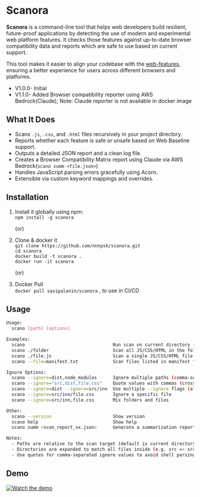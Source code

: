 # Scanora

**Scanora** is a command-line tool that helps web developers build resilient, future-proof applications by detecting the use of modern and experimental web platform features. It checks those features against up-to-date browser compatibility data and reports which are safe to use based on current support.

This tool makes it easier to align your codebase with the [web-features](https://www.npmjs.com/package/web-features), ensuring a better experience for users across different browsers and platforms.

- V1.0.0- Initial  
- V1.1.0- Added Browser compatibility reporter using AWS Bedrock(Claude); Note: Claude reporter is not available in docker image
  
## What It Does

- Scans `.js`, `.css`, and `.html` files recursively in your project directory.
- Reports whether each feature is safe or unsafe based on Web Baseline support.
- Outputs a detailed JSON report and a clean log file.
- Creates a Browser Compatibility Matrix report using Claude via AWS Bedrock(`scano summ <file.json>`)
- Handles JavaScript parsing errors gracefully using Acorn.
- Extensible via custom keyword mappings and overrides.

## Installation

1) Install it globally using npm:  
  `npm install -g scanora`  

    (or)

3) Clone & docker it  
  `git clone https://github.com/nnnpsk/scanora.git`  
  `cd scanora`  
  `docker build -t scanora .`  
  `docker run -it scanora`  

    (or)

3) Docker Pull  
   `docker pull sasipalanin/scanora` , to use in CI/CD 

## Usage 

```bash
Usage:
  scano [path] [options]

Examples:
  scano                                 Run scan on current directory (recursive)
  scano ./folder                        Scan all JS/CSS/HTML in the folder
  scano ./file.js                       Scan a single JS/CSS/HTML file
  scano --file=manifest.txt             Scan files listed in manifest file

Ignore Options:
  scano --ignore=dist,node_modules      Ignore multiple paths (comma-separated)
  scano --ignore="src,dist,file.css"    Quote values with commas (cross-platform safe)
  scano --ignore=dist --ignore=src/inn  Use multiple --ignore flags (also supported)
  scano --ignore=src/inn/file.css       Ignore a specific file
  scano --ignore=src/inn,file.css       Mix folders and files

Other:
  scano --version                       Show version
  scano help                            Show help
  scano summ <scan_report_xx.json>      Generate a summarization report using Claude(in scanoraV1.1.0)

Notes:
  - Paths are relative to the scan target (default is current directory)
  - Directories are expanded to match all files inside (e.g. src => src/**)
  - Use quotes for comma-separated ignore values to avoid shell parsing issues
```

## Demo

[![Watch the demo](https://img.youtube.com/vi/Q7meXCWdEsA/hqdefault.jpg)](https://www.youtube.com/watch?v=Q7meXCWdEsA)
